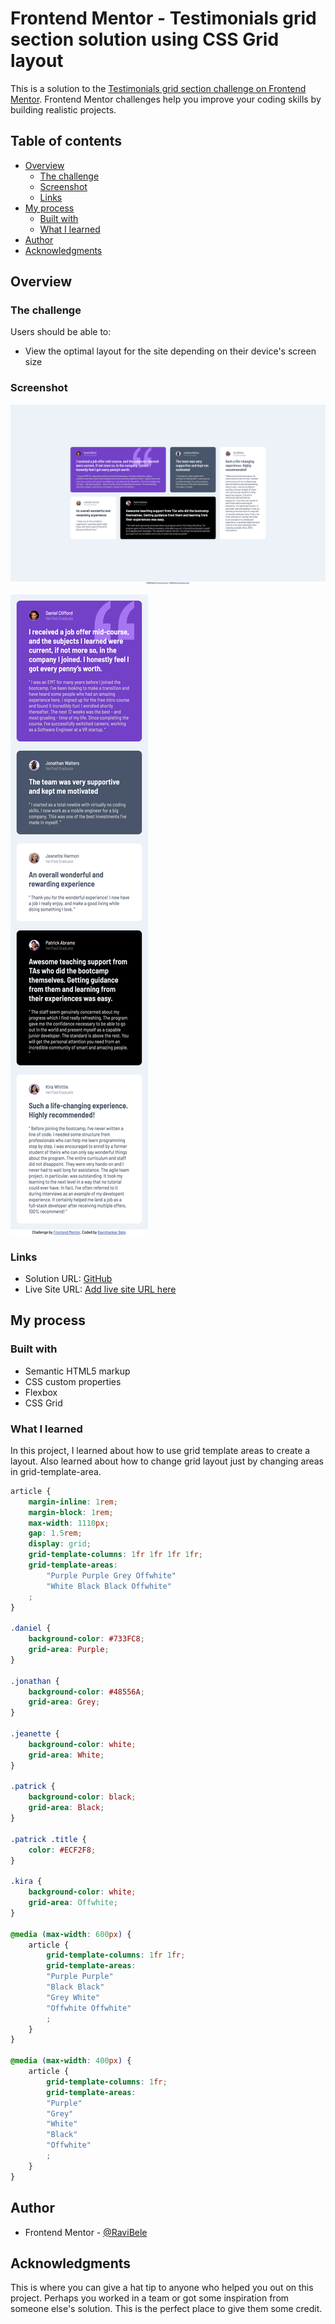 # Frontend Mentor - Testimonials grid section solution using CSS Grid layout

This is a solution to the [Testimonials grid section challenge on Frontend Mentor](https://www.frontendmentor.io/challenges/testimonials-grid-section-Nnw6J7Un7). Frontend Mentor challenges help you improve your coding skills by building realistic projects. 

## Table of contents

- [Overview](#overview)
  - [The challenge](#the-challenge)
  - [Screenshot](#screenshot)
  - [Links](#links)
- [My process](#my-process)
  - [Built with](#built-with)
  - [What I learned](#what-i-learned)
- [Author](#author)
- [Acknowledgments](#acknowledgments)

## Overview

### The challenge

Users should be able to:

- View the optimal layout for the site depending on their device's screen size

### Screenshot

![Desktop](image.png)

![Mobile](image-1.png)

### Links

- Solution URL: [GitHub](https://github.com/RaviBele/Frontend-Testimonial-Grid)
- Live Site URL: [Add live site URL here](https://your-live-site-url.com)

## My process

### Built with

- Semantic HTML5 markup
- CSS custom properties
- Flexbox
- CSS Grid

### What I learned

In this project, I learned about how to use grid template areas to create a layout. Also learned about how to change grid layout just by changing areas in grid-template-area.

```css
article {
    margin-inline: 1rem;
    margin-block: 1rem;
    max-width: 1110px;
    gap: 1.5rem;
    display: grid;
    grid-template-columns: 1fr 1fr 1fr 1fr;
    grid-template-areas: 
        "Purple Purple Grey Offwhite"
        "White Black Black Offwhite"
    ;
}

.daniel {
    background-color: #733FC8;
    grid-area: Purple;
}

.jonathan {
    background-color: #48556A;
    grid-area: Grey;
}

.jeanette {
    background-color: white;
    grid-area: White;
}

.patrick {
    background-color: black;
    grid-area: Black;
}

.patrick .title {
    color: #ECF2F8;
}

.kira {
    background-color: white;
    grid-area: Offwhite;
}

@media (max-width: 600px) {
    article {
        grid-template-columns: 1fr 1fr;
        grid-template-areas: 
        "Purple Purple"
        "Black Black"
        "Grey White"
        "Offwhite Offwhite"
        ;
    }
}

@media (max-width: 400px) {
    article {
        grid-template-columns: 1fr;
        grid-template-areas: 
        "Purple"
        "Grey"
        "White"
        "Black"
        "Offwhite"
        ;
    }
}
```

## Author

- Frontend Mentor - [@RaviBele](https://www.frontendmentor.io/profile/RaviBele)

## Acknowledgments

This is where you can give a hat tip to anyone who helped you out on this project. Perhaps you worked in a team or got some inspiration from someone else's solution. This is the perfect place to give them some credit.
